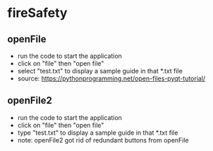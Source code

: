 # fireSafety
## openFile
- run the code to start the application
- click on "file" then "open file"
- select "test.txt" to display a sample guide in that *.txt file
- source: https://pythonprogramming.net/open-files-pyqt-tutorial/
## openFile2
- run the code to start the application
- click on "file" then "open file"
- type "test.txt" to display a sample guide in that *.txt file
- note: openFile2 got rid of redundant buttons from openFile
